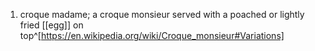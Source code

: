 1. croque madame; a croque monsieur served with a poached or lightly fried [[egg]] on top^[https://en.wikipedia.org/wiki/Croque_monsieur#Variations]